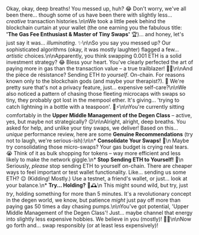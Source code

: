 Okay, okay, deep breaths! You messed up, huh? 😂 Don't worry, we've all been there... though some of us have been there with slightly less... *creative* transaction histories.\n\nWe took a little peek behind the blockchain curtain at your wallet (the one earning you the fabulous title: **'The Gas Fee Enthusiast & Master of Tiny Swaps'** 🏆)... and honey, let's just say it was... *illuminating*. ✨\n\nSo you say you messed up? Our sophisticated algorithms (okay, it was mostly laughter) flagged a few... *artistic* choices.\n\nApparently, you think swapping 0.001 ETH is a solid investment strategy? 😂 Bless your heart. You've clearly perfected the art of paying more in gas than the transaction value – a true trailblazer! 🙏💸\n\nAnd the pièce de résistance? Sending ETH *to yourself*. On-chain. For reasons known only to the blockchain gods (and maybe your therapist?). 🤔 We're pretty sure that's not a privacy feature, just... expensive self-care?\n\nWe also noticed a pattern of chasing those fleeting microcaps with swaps so tiny, they probably got lost in the mempool ether. It's giving... 'trying to catch lightning in a bottle with a teaspoon'. 🥄⚡\n\nYou're currently sitting comfortably in the **Upper Middle Management of the Degen Class** – active, yes, but maybe not strategically? 😉\n\nAlright, alright, deep breaths. You asked for help, and unlike your tiny swaps, we deliver! Based on this... *unique* performance review, here are some **Genuine Recommendations** (try not to laugh, we're serious-ish):\n\n*   **Consolidate Your Swaps!** 🔄\n    Maybe try consolidating those micro-swaps? Your gas budget is crying real tears. 😭 Think of it as bulk shopping for tokens – way more efficient and less likely to make the network giggle.\n*   **Stop Sending ETH to Yourself!** 🛑\n    Seriously, *please* stop sending ETH to yourself on-chain. There are cheaper ways to feel important or test wallet functionality. Like... sending us some ETH? 😉 (Kidding! Mostly.) Use a testnet, a friend's wallet, or just... look at your balance.\n*   **Try... Holding?** 🌱🕰️\n    This might sound wild, but try, just *try*, holding something for more than 5 minutes. It's a revolutionary concept in the degen world, we know, but patience *might* just pay off more than paying gas 50 times a day chasing pumps.\n\nYou've got potential, 'Upper Middle Management of the Degen Class'! Just... maybe channel that energy into slightly less expensive hobbies. We believe in you (mostly)! 💪💸\n\nNow go forth and... swap responsibly (or at least less expensively)!